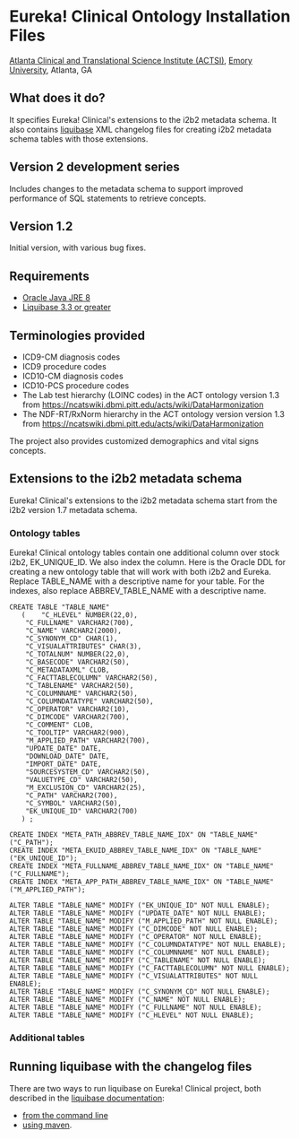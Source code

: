 # Eureka! Clinical Ontology Installation Files
[Atlanta Clinical and Translational Science Institute (ACTSI)](http://www.actsi.org), [Emory University](http://www.emory.edu), Atlanta, GA

## What does it do?
It specifies Eureka! Clinical's extensions to the i2b2 metadata schema. It also contains [liquibase](http://liquibase.org) XML changelog files for creating i2b2 metadata schema tables with those extensions.

## Version 2 development series
Includes changes to the metadata schema to support improved performance of SQL statements to retrieve concepts.

## Version 1.2
Initial version, with various bug fixes.

## Requirements
* [Oracle Java JRE 8](http://www.oracle.com/technetwork/java/javase/overview/index.html)
* [Liquibase 3.3 or greater](http://www.liquibase.org/download/index.html)

## Terminologies provided
* ICD9-CM diagnosis codes
* ICD9 procedure codes
* ICD10-CM diagnosis codes
* ICD10-PCS procedure codes
* The Lab test hierarchy (LOINC codes) in the ACT ontology version 1.3 from https://ncatswiki.dbmi.pitt.edu/acts/wiki/DataHarmonization
* The NDF-RT/RxNorm hierarchy in the ACT ontology version version 1.3 from https://ncatswiki.dbmi.pitt.edu/acts/wiki/DataHarmonization

The project also provides customized demographics and vital signs concepts.

## Extensions to the i2b2 metadata schema
Eureka! Clinical's extensions to the i2b2 metadata schema start from the i2b2 version 1.7 metadata schema.

### Ontology tables
Eureka! Clinical ontology tables contain one additional column over stock i2b2, EK_UNIQUE_ID. We also index the column. Here is the Oracle DDL for creating a new ontology table that will work with both i2b2 and Eureka. Replace TABLE_NAME with a descriptive name for your table. For the indexes, also replace ABBREV_TABLE_NAME with a descriptive name.
```
CREATE TABLE "TABLE_NAME" 
   (	"C_HLEVEL" NUMBER(22,0), 
	"C_FULLNAME" VARCHAR2(700), 
	"C_NAME" VARCHAR2(2000), 
	"C_SYNONYM_CD" CHAR(1), 
	"C_VISUALATTRIBUTES" CHAR(3), 
	"C_TOTALNUM" NUMBER(22,0), 
	"C_BASECODE" VARCHAR2(50), 
	"C_METADATAXML" CLOB, 
	"C_FACTTABLECOLUMN" VARCHAR2(50), 
	"C_TABLENAME" VARCHAR2(50), 
	"C_COLUMNNAME" VARCHAR2(50), 
	"C_COLUMNDATATYPE" VARCHAR2(50), 
	"C_OPERATOR" VARCHAR2(10), 
	"C_DIMCODE" VARCHAR2(700), 
	"C_COMMENT" CLOB, 
	"C_TOOLTIP" VARCHAR2(900), 
	"M_APPLIED_PATH" VARCHAR2(700), 
	"UPDATE_DATE" DATE, 
	"DOWNLOAD_DATE" DATE, 
	"IMPORT_DATE" DATE, 
	"SOURCESYSTEM_CD" VARCHAR2(50), 
	"VALUETYPE_CD" VARCHAR2(50), 
	"M_EXCLUSION_CD" VARCHAR2(25), 
	"C_PATH" VARCHAR2(700), 
	"C_SYMBOL" VARCHAR2(50), 
	"EK_UNIQUE_ID" VARCHAR2(700)
   ) ;
 
CREATE INDEX "META_PATH_ABBREV_TABLE_NAME_IDX" ON "TABLE_NAME" ("C_PATH");
CREATE INDEX "META_EKUID_ABBREV_TABLE_NAME_IDX" ON "TABLE_NAME" ("EK_UNIQUE_ID");
CREATE INDEX "META_FULLNAME_ABBREV_TABLE_NAME_IDX" ON "TABLE_NAME" ("C_FULLNAME");
CREATE INDEX "META_APP_PATH_ABBREV_TABLE_NAME_IDX" ON "TABLE_NAME" ("M_APPLIED_PATH");

ALTER TABLE "TABLE_NAME" MODIFY ("EK_UNIQUE_ID" NOT NULL ENABLE);
ALTER TABLE "TABLE_NAME" MODIFY ("UPDATE_DATE" NOT NULL ENABLE);
ALTER TABLE "TABLE_NAME" MODIFY ("M_APPLIED_PATH" NOT NULL ENABLE);
ALTER TABLE "TABLE_NAME" MODIFY ("C_DIMCODE" NOT NULL ENABLE);
ALTER TABLE "TABLE_NAME" MODIFY ("C_OPERATOR" NOT NULL ENABLE);
ALTER TABLE "TABLE_NAME" MODIFY ("C_COLUMNDATATYPE" NOT NULL ENABLE);
ALTER TABLE "TABLE_NAME" MODIFY ("C_COLUMNNAME" NOT NULL ENABLE);
ALTER TABLE "TABLE_NAME" MODIFY ("C_TABLENAME" NOT NULL ENABLE);
ALTER TABLE "TABLE_NAME" MODIFY ("C_FACTTABLECOLUMN" NOT NULL ENABLE);
ALTER TABLE "TABLE_NAME" MODIFY ("C_VISUALATTRIBUTES" NOT NULL ENABLE);
ALTER TABLE "TABLE_NAME" MODIFY ("C_SYNONYM_CD" NOT NULL ENABLE);
ALTER TABLE "TABLE_NAME" MODIFY ("C_NAME" NOT NULL ENABLE);
ALTER TABLE "TABLE_NAME" MODIFY ("C_FULLNAME" NOT NULL ENABLE);
ALTER TABLE "TABLE_NAME" MODIFY ("C_HLEVEL" NOT NULL ENABLE);
```
### Additional tables


## Running liquibase with the changelog files
There are two ways to run liquibase on Eureka! Clinical project, both described in the [liquibase documentation](http://www.liquibase.org/documentation/index.html):
* [from the command line](http://www.liquibase.org/documentation/command_line.html)
* [using maven](http://www.liquibase.org/documentation/maven/index.html).
